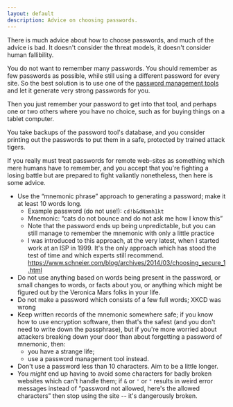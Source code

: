 ```yaml
---
layout: default
description: Advice on choosing passwords.
---
```


There is much advice about how to choose passwords, and much of the advice is bad.
It doesn't consider the threat models, it doesn't consider human fallibility.

You do not want to remember many passwords.
You should remember as few passwords as possible, while still using a different password for every site.
So the best solution is to use one of the [password management tools][] and let it generate very strong passwords for you.

Then you just remember your password to get into that tool, and perhaps one or
two others where you have no choice, such as for buying things on a tablet
computer.

You take backups of the password tool's database, and you consider printing
out the passwords to put them in a safe, protected by trained attack tigers.

If you really must treat passwords for remote web-sites as something which
mere humans have to remember, and you accept that you're fighting a losing
battle but are prepared to fight valiantly nonetheless, then here is some
advice.

 * Use the “mnemonic phrase” approach to generating a password; make it at
   least 10 words long.
   - Example password (do not use!): `cd!b&dNamh1kt`
   - Mnemonic: “cats do not bounce and do not ask me how I know this”
   - Note that the password ends up being unpredictable, but you can still
     manage to remember the mnemonic with only a little practice
   - I was introduced to this approach, at the very latest, when I started
     work at an ISP in 1999.  It's the only approach which has stood the test
     of time and which experts still recommend.
     <https://www.schneier.com/blog/archives/2014/03/choosing_secure_1.html>
 * Do not use anything based on words being present in the password, or small
   changes to words, or facts about you, or anything which might be figured
   out by the Veronica Mars folks in your life.
 * Do not make a password which consists of a few full words; XKCD was wrong
 * Keep written records of the mnemonic somewhere safe; if you know how to use
   encryption software, then that's the safest (and you don't need to write
   down the passphrase), but if you're more worried about attackers breaking
   down your door than about forgetting a password of mnemonic, then:
   - you have a strange life;
   - use a password management tool instead.
 * Don't use a password less than 10 characters.  Aim to be a little longer.
 * You _might_ end up having to avoid some characters for badly broken
   websites which can't handle them; if `&` or `'` or `"` results in weird
   error messages instead of “password not allowed, here's the allowed
   characters” then stop using the site -- it's dangerously broken.

[password management tools]: password-management-tools
